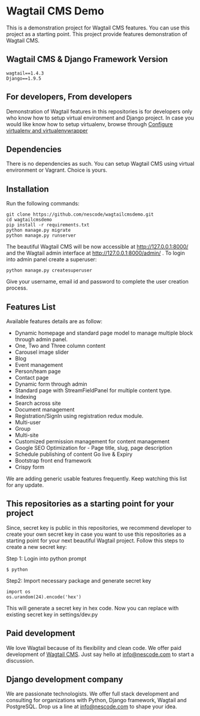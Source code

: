 # Wagtail CMS Demo

This is a demonstration project for Wagtail CMS features. You can use this project as a starting point. This project provide features demonstration of Wagtail CMS.

## Wagtail CMS & Django Framework Version

```
wagtail==1.4.3
Django==1.9.5
```

## For developers, From developers

Demonstration of Wagtail features in this repositories is for developers only who know how to setup
virtual environment and Django project. In case you would like know how to setup virtualenv, browse through [Configure virtualenv and virtualenvwrapper](http://www.sunilsrikumar.com/2016/03/django-multi-site-setup/)

## Dependencies

There is no dependencies as such. You can setup Wagtail CMS using virtual environment or Vagrant. Choice is yours.

## Installation

Run the following commands:
```
git clone https://github.com/nescode/wagtailcmsdemo.git
cd wagtailcmsdemo
pip install -r requirements.txt
python manage.py migrate
python manage.py runserver
```
The beautiful Wagtail CMS will be now accessible at http://127.0.0.1:8000/ and the Wagtail admin interface
at http://127.0.0.1:8000/admin/ . To login into admin panel create a superuser:

```
python manage.py createsuperuser
```
Give your username, email id and password to complete the user creation process.

## Features List

Available features details are as follow:
* Dynamic homepage and standard page model to manage multiple block through admin panel.
* One, Two and Three column content
* Carousel image slider
* Blog
* Event management
* Person/team page
* Contact page
* Dynamic form through admin
* Standard page with StreamFieldPanel for multiple content type.
* Indexing
* Search across site
* Document management
* Registration/SignIn using registration redux module.
* Multi-user
* Group
* Multi-site
* Customized permission management for content management
* Google SEO Optimization for - Page title, slug, page description
* Schedule publishing of content Go live & Expiry
* Bootstrap front end framework
* Crispy form

We are adding generic usable features frequently. Keep watching this list for any update.

## This repositories as a starting point for your project

Since, secret key is public in this repositories, we recommend developer to create your own secret key in case you want to use this repositories as a starting point for your next beautiful Wagtail project.
Follow this steps to create a new secret key:

Step 1: Login into python prompt
```
$ python
```
Step2: Import necessary package and generate secret key
```
import os
os.urandom(24).encode('hex')
```
This will generate a secret key in hex code.
Now you can replace with existing secret key in settings/dev.py

## Paid development

We love Wagtail because of its flexibility and clean code. We offer paid development of [Wagtail CMS](https://wagtail.io/). Just say hello at info@nescode.com to start a discussion.

## Django development company

We are passionate technologists. We offer full stack development and consulting for organizations
with Python, Django framework, Wagtail and PostgreSQL. Drop us a line at info@nescode.com to shape your idea.
